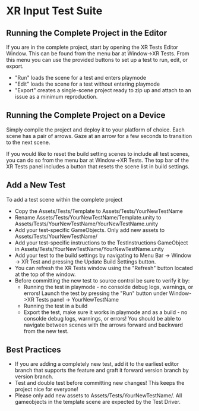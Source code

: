 # XR Input Test Suite

## Running the Complete Project in the Editor
If you are in the complete project, start by opening the XR Tests Editor Window.  This can be found from the menu bar at Window->XR Tests.  From this menu you can use the provided buttons to set up a test to run, edit, or export.
- "Run" loads the scene for a test and enters playmode
- "Edit" loads the scene for a test without entering playmode
- "Export" creates a single-scene project ready to zip up and attach to an issue as a minimum reproduction.

## Running the Complete Project on a Device
Simply compile the project and deploy it to your platform of choice.  Each scene has a pair of arrows.  Gaze at an arrow for a few seconds to transition to the next scene.

If you would like to reset the build setting scenes to include all test scenes, you can do so from the menu bar at Window->XR Tests.  The top bar of the XR Tests panel includes a button that resets the scene list in build settings.

## Add a New Test
To add a test scene within the complete project
- Copy the Assets/Tests/Template to Assets/Tests/YourNewTestName
- Rename Assets/Tests/YourNewTestName/Template.unity to Assets/Tests/YourNewTestName/YourNewTestName.unity
- Add your test-specific GameObjects.  Only add new assets to Assets/Tests/YourNewTestName/
- Add your test-specific instructions to the TestInstructions GameObject in Assets/Tests/YourNewTestName/YourNewTestName.unity
- Add your test to the build settings by navigating to Menu Bar -> Window -> XR Test and pressing the Update Build Settings button.
- You can refresh the XR Tests window using the "Refresh" button located at the top of the window.
- Before committing the new test to source control be sure to verify it by:
  - Running the test in playmode - no consolde debug logs, warnings, or errors! Launch the test by pressing the "Run" button under Window->XR Tests panel -> YourNewTestName
  - Running the test in a build
  - Export the test, make sure it works in playmode and as a build - no consolde debug logs, warnings, or errors!  You should be able to navigate between scenes with the arrows forward and backward from the new test.

## Best Practices
- If you are adding a completely new test, add it to the earliest editor branch that supports the feature and graft it forward version branch by version branch.
- Test and double test before committing new changes! This keeps the project nice for everyone!
- Please only add new assets to Assets/Tests/YourNewTestName/. All gameobjects in the template scene are expected by the Test Driver.
